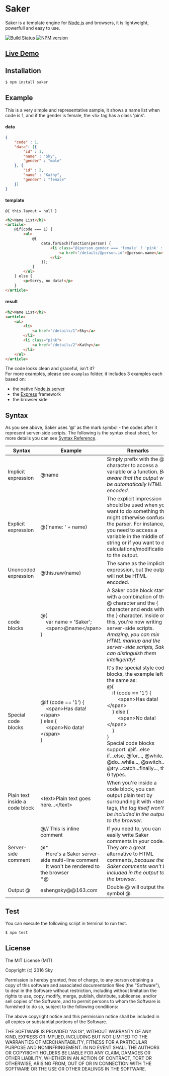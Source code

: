 # Saker
Saker is a template engine for [Node.js](https://nodejs.org) and browsers, it is lightweight, powerfull and easy to use.

[![Build Status](https://travis-ci.org/eshengsky/saker.svg?branch=master)](https://travis-ci.org/eshengsky/saker)
[![NPM version](https://img.shields.io/npm/v/saker.svg?style=flat)](https://www.npmjs.com/package/saker)

## [Live Demo](https://eshengsky.github.io/saker/live-demo.html)

## Installation

```bash
$ npm install saker
```

## Example

This is a very simple and representative sample, it shows a name list when code is 1, and if the gender is female, the &lt;li&gt; tag has a class 'pink'.

#### data

```json
{
    "code" : 1,
    "data": [{
        "id" : 1,
        "name" : "Sky",
        "gender" : "male"
    }, {
        "id" : 2,
        "name" : "Kathy",
        "gender" : "female"
    }]
}
```

#### template

```html
@{ this.layout = null }

<h2>Name List</h2>
<article>
    @if(code === 1) {
        <ul>
            @{
                data.forEach(function(person) {
                    <li class="@(person.gender === 'female' ? 'pink' : '')">
                        <a href="/details/@person.id">@person.name</a>
                    </li>
                });
            }
        </ul>
    } else {
        <p>Sorry, no data!</p>
    }
</article>
```

#### result

```html
<h2>Name List</h2>
<article>
    <ul>
        <li>
            <a href="/details/1">Sky</a>
        </li>
        <li class="pink">
            <a href="/details/2">Kathy</a>
        </li>
    </ul>
</article>
```

The code looks clean and graceful, isn't it?  
For more examples, please see `examples` folder, it includes 3 examples each based on: 
* the native [Node.js server](https://nodejs.org/dist/latest-v6.x/docs/api/http.html)
* the [Express](http://expressjs.com/) framework
* the browser side

## Syntax

As you see above, Saker uses '@' as the mark symbol - the codes after it represent server-side scripts.
The following is the syntax cheat sheet, for more details you can see [Syntax Reference](https://eshengsky.github.io/saker/syntax.html).

|Syntax                         |Example   |Remarks|
|-------------------------------|----------|-------|
|Implicit expression            |@name|Simply prefix with the @ character to access a variable or a function. *Be aware that the output will be automatically HTML encoded.*|
|Explicit expression            |@('name: ' + name)|The explicit impression should be used when you want to do something that might otherwise confuse the parser. For instance, if you need to access a variable in the middle of a string or if you want to do calculations/modifications to the output.|
|Unencoded expression           |@this.raw(name)|The same as the implicit expression, but the output will not be HTML encoded.|
|code blocks                    |@{<br>&nbsp;&nbsp;&nbsp;&nbsp;var name = 'Saker'; <br>&nbsp;&nbsp;&nbsp;&nbsp;&lt;span&gt;@name&lt;/span&gt;<br>}|A Saker code block starts with a combination of the @ character and the { character and ends with the } character. Inside of this, you're now writing server-side scripts. *Amazing, you can mix HTML markup and the server-side scripts, Saker can distinguish them intelligently!*|
|Special code blocks            |@if (code == '1') {<br>&nbsp;&nbsp;&nbsp;&nbsp;&lt;span&gt;Has data!&lt;/span&gt;<br>} else {<br>&nbsp;&nbsp;&nbsp;&nbsp;&lt;span&gt;No data!&lt;/span&gt;<br>}|It's the special style code blocks, the example left is the same as:<br>@{<br>&nbsp;&nbsp;&nbsp;&nbsp;if (code == '1') {<br>&nbsp;&nbsp;&nbsp;&nbsp;&nbsp;&nbsp;&nbsp;&nbsp;&lt;span&gt;Has data!&lt;/span&gt;<br>&nbsp;&nbsp;&nbsp;&nbsp;} else {<br>&nbsp;&nbsp;&nbsp;&nbsp;&nbsp;&nbsp;&nbsp;&nbsp;&lt;span&gt;No data!&lt;/span&gt;<br>&nbsp;&nbsp;&nbsp;&nbsp;}<br>}<br>Special code blocks support: @if...else if...else, @for..., @while..., @do...while..., @switch..., @try...catch...finally..., the 6 types.|
|Plain text inside a code block |&lt;text&gt;Plain text goes here...&lt;/text&gt;|When you're inside a code block, you can output plain text by surrounding it with &lt;text&gt; tags, *the tag itself won't be included in the output to the browser*.|
|Server-side comment            |@// This is inline comment<br><br>@* <br>&nbsp;&nbsp;&nbsp;&nbsp;Here's a Saker server-side multi-line comment<br>&nbsp;&nbsp;&nbsp;&nbsp;It won't be rendered to the browser<br> *@|If you need to, you can easily write Saker comments in your code. They are a great alternative to HTML comments, *because the Saker comments won't be included in the output to the browser*.|
|Output @                       |eshengsky@@163.com|Double @ will output the symbol @.|

## Test

You can execute the following script in terminal to run test.
```bash
$ npm test
```

## License
The MIT License (MIT)

Copyright (c) 2016 Sky

Permission is hereby granted, free of charge, to any person obtaining a copy of this software and associated documentation files (the "Software"), to deal in the Software without restriction, including without limitation the rights to use, copy, modify, merge, publish, distribute, sublicense, and/or sell copies of the Software, and to permit persons to whom the Software is furnished to do so, subject to the following conditions:

The above copyright notice and this permission notice shall be included in all copies or substantial portions of the Software.

THE SOFTWARE IS PROVIDED "AS IS", WITHOUT WARRANTY OF ANY KIND, EXPRESS OR IMPLIED, INCLUDING BUT NOT LIMITED TO THE WARRANTIES OF MERCHANTABILITY, FITNESS FOR A PARTICULAR PURPOSE AND NONINFRINGEMENT. IN NO EVENT SHALL THE AUTHORS OR COPYRIGHT HOLDERS BE LIABLE FOR ANY CLAIM, DAMAGES OR OTHER LIABILITY, WHETHER IN AN ACTION OF CONTRACT, TORT OR OTHERWISE, ARISING FROM, OUT OF OR IN CONNECTION WITH THE SOFTWARE OR THE USE OR OTHER DEALINGS IN THE SOFTWARE.